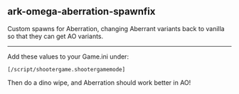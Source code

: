 
## ark-omega-aberration-spawnfix

Custom spawns for Aberration, changing Aberrant variants back to vanilla so that they can get AO variants.

<hr>

Add these values to your Game.ini under:

```
[/script/shootergame.shootergamemode]
```

Then do a dino wipe, and Aberration should work better in AO!
